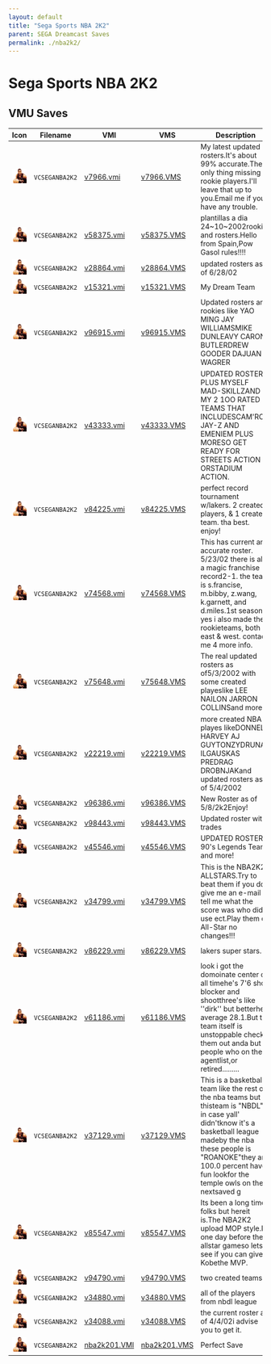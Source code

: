 ```yaml
---
layout: default
title: "Sega Sports NBA 2K2"
parent: SEGA Dreamcast Saves
permalink: ./nba2k2/
---
```

# Sega Sports NBA 2K2

## VMU Saves

| Icon | Filename | VMI | VMS | Description |
|------|----------|-----|-----|-------------|
| ![Sega Sports NBA 2K2](../icons/VCSEGANBA2K2.GIF) | `VCSEGANBA2K2` | [v7966.vmi](v7966.vmi) | [v7966.VMS](v7966.VMS) | My latest updated rosters.It's about 99% accurate.The only thing missing is rookie players.I'll leave that up to you.Email me if you have any trouble.  |
| ![Sega Sports NBA 2K2](../icons/VCSEGANBA2K2.GIF) | `VCSEGANBA2K2` | [v58375.vmi](v58375.vmi) | [v58375.VMS](v58375.VMS) | plantillas a dia 24~10~2002rookies and rosters.Hello from Spain,Pow Gasol rules!!!!  |
| ![Sega Sports NBA 2K2](../icons/VCSEGANBA2K2.GIF) | `VCSEGANBA2K2` | [v28864.vmi](v28864.vmi) | [v28864.VMS](v28864.VMS) | updated rosters as of 6/28/02  |
| ![Sega Sports NBA 2K2](../icons/VCSEGANBA2K2.GIF) | `VCSEGANBA2K2` | [v15321.vmi](v15321.vmi) | [v15321.VMS](v15321.VMS) | My Dream Team  |
| ![Sega Sports NBA 2K2](../icons/VCSEGANBA2K2.GIF) | `VCSEGANBA2K2` | [v96915.vmi](v96915.vmi) | [v96915.VMS](v96915.VMS) | Updated rosters and rookies like YAO MING JAY WILLIAMSMIKE DUNLEAVY CARON BUTLERDREW GOODER DAJUAN WAGRER  |
| ![Sega Sports NBA 2K2](../icons/VCSEGANBA2K2.GIF) | `VCSEGANBA2K2` | [v43333.vmi](v43333.vmi) | [v43333.VMS](v43333.VMS) | UPDATED ROSTERS PLUS MYSELF MAD-SKILLZAND MY 2 1OO RATED TEAMS THAT INCLUDESCAM'RON JAY-Z AND EMENIEM PLUS MORESO GET READY FOR STREETS ACTION ORSTADIUM ACTION.  |
| ![Sega Sports NBA 2K2](../icons/VCSEGANBA2K2.GIF) | `VCSEGANBA2K2` | [v84225.vmi](v84225.vmi) | [v84225.VMS](v84225.VMS) | perfect record tournament w/lakers. 2 created players, & 1 created team. tha best. enjoy!  |
| ![Sega Sports NBA 2K2](../icons/VCSEGANBA2K2.GIF) | `VCSEGANBA2K2` | [v74568.vmi](v74568.vmi) | [v74568.VMS](v74568.VMS) | This has current and accurate roster. 5/23/02 there is also a magic franchise record2-1. the team is s.francise, m.bibby, z.wang, k.garnett, and d.miles.1st season. yes i also made the rookieteams, both east & west. contact me 4 more info.  |
| ![Sega Sports NBA 2K2](../icons/VCSEGANBA2K2.GIF) | `VCSEGANBA2K2` | [v75648.vmi](v75648.vmi) | [v75648.VMS](v75648.VMS) | The real updated rosters as of5/3/2002 with some created playeslike LEE NAILON JARRON COLLINSand more  |
| ![Sega Sports NBA 2K2](../icons/VCSEGANBA2K2.GIF) | `VCSEGANBA2K2` | [v22219.vmi](v22219.vmi) | [v22219.VMS](v22219.VMS) | more created NBA playes likeDONNELL HARVEY AJ GUYTONZYDRUNAS ILGAUSKAS PREDRAG DROBNJAKand updated rosters as of 5/4/2002  |
| ![Sega Sports NBA 2K2](../icons/VCSEGANBA2K2.GIF) | `VCSEGANBA2K2` | [v96386.vmi](v96386.vmi) | [v96386.VMS](v96386.VMS) | New Roster as of 5/8/2k2Enjoy!  |
| ![Sega Sports NBA 2K2](../icons/VCSEGANBA2K2.GIF) | `VCSEGANBA2K2` | [v98443.vmi](v98443.vmi) | [v98443.VMS](v98443.VMS) | Updated roster with trades   |
| ![Sega Sports NBA 2K2](../icons/VCSEGANBA2K2.GIF) | `VCSEGANBA2K2` | [v45546.vmi](v45546.vmi) | [v45546.VMS](v45546.VMS) | UPDATED ROSTERS, 90's Legends Team and more!   |
| ![Sega Sports NBA 2K2](../icons/VCSEGANBA2K2.GIF) | `VCSEGANBA2K2` | [v34799.vmi](v34799.vmi) | [v34799.VMS](v34799.VMS) | This is the NBA2K2 ALLSTARS.Try to beat them if you do give me an e-mail tell me what the score was who did u use ect.Play them on All-Star no changes!!!  |
| ![Sega Sports NBA 2K2](../icons/VCSEGANBA2K2.GIF) | `VCSEGANBA2K2` | [v86229.vmi](v86229.vmi) | [v86229.VMS](v86229.VMS) | lakers super stars. |
| ![Sega Sports NBA 2K2](../icons/VCSEGANBA2K2.GIF) | `VCSEGANBA2K2` | [v61186.vmi](v61186.vmi) | [v61186.VMS](v61186.VMS) | look i got the domoinate center of all timehe's 7'6 shot blocker and shootthree's like ''dirk'' but betterhe average 28.1.But the team itself is unstoppable check them out anda but of people who on the agentlist,or retired.........  |
| ![Sega Sports NBA 2K2](../icons/VCSEGANBA2K2.GIF) | `VCSEGANBA2K2` | [v37129.vmi](v37129.vmi) | [v37129.VMS](v37129.VMS) | This is a basketball team like the rest of the nba teams but thisteam is "NBDL" in case yall' didn'tknow it's a basketball league madeby the nba these people is "ROANOKE"they are 100.0 percent have fun lookfor the temple owls on the nextsaved g |
| ![Sega Sports NBA 2K2](../icons/VCSEGANBA2K2.GIF) | `VCSEGANBA2K2` | [v85547.vmi](v85547.vmi) | [v85547.VMS](v85547.VMS) | Its been a long time folks but hereit is.The NBA2K2 upload MOP style.Its one day before the allstar gameso lets see if you can give Kobethe MVP.  |
| ![Sega Sports NBA 2K2](../icons/VCSEGANBA2K2.GIF) | `VCSEGANBA2K2` | [v94790.vmi](v94790.vmi) | [v94790.VMS](v94790.VMS) | two created teams        |
| ![Sega Sports NBA 2K2](../icons/VCSEGANBA2K2.GIF) | `VCSEGANBA2K2` | [v34880.vmi](v34880.vmi) | [v34880.VMS](v34880.VMS) | all of the players from nbdl league  |
| ![Sega Sports NBA 2K2](../icons/VCSEGANBA2K2.GIF) | `VCSEGANBA2K2` | [v34088.vmi](v34088.vmi) | [v34088.VMS](v34088.VMS) | the current roster as of 4/4/02i advise you to get it.   |
| ![Sega Sports NBA 2K2](../icons/VCSEGANBA2K2.GIF) | `VCSEGANBA2K2` | [nba2k201.VMI](nba2k201.VMI) | [nba2k201.VMS](nba2k201.VMS) | Perfect Save |
